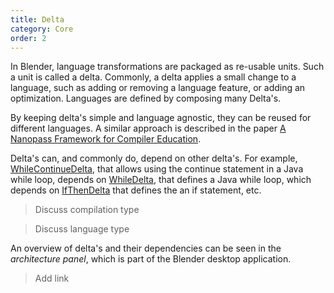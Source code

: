 ```yaml
---
title: Delta
category: Core
order: 2
---
```


In Blender, language transformations are packaged as re-usable units. Such a unit is called a delta. Commonly, a delta applies a small change to a language, such as adding or removing a language feature, or adding an optimization. Languages are defined by composing many Delta's.

By keeping delta's simple and language agnostic, they can be reused for different languages. A similar approach is described in the paper [A Nanopass Framework for Compiler Education](https://www.cs.indiana.edu/~dyb/pubs/nano-jfp.pdf).

Delta's can, and commonly do, depend on other delta's. For example, [WhileContinueDelta](https://github.com/keyboardDrummer/Blender/blob/master/src/main/scala/deltas/javac/statements/WhileContinueDelta.scala), that allows using the continue statement in a Java while loop, depends on [WhileDelta](https://github.com/keyboardDrummer/Blender/blob/master/src/main/scala/deltas/javac/statements/WhileDelta.scala), that defines a Java while loop, which depends on [IfThenDelta](https://github.com/keyboardDrummer/Blender/blob/master/src/main/scala/deltas/javac/statements/IfThenDelta.scala) that defines the an if statement, etc.

> Discuss compilation type

> Discuss language type

An overview of delta's and their dependencies can be seen in the _architecture panel_, which is part of the Blender desktop application.

> Add link
